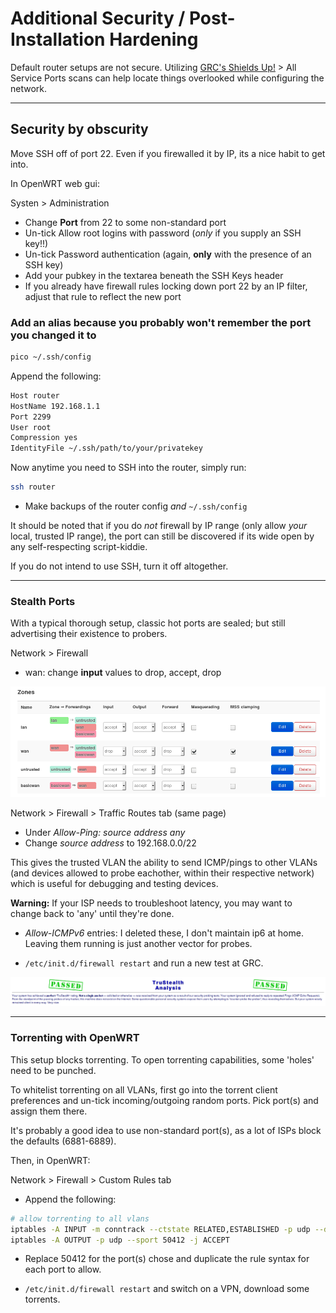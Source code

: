 # Additional Security / Post-Installation Hardening

Default router setups are not secure.  Utilizing [GRC's Shields Up!](https://www.grc.com/default.htm) > All Service Ports scans can help locate things overlooked while configuring the network.


***

## Security by obscurity

Move SSH off of port 22.  Even if you firewalled it by IP, its a nice habit to get into.

In OpenWRT web gui:

Systen > Administration
- Change **Port** from 22 to some non-standard port
- Un-tick Allow root logins with password (*only* if you supply an SSH key!!)
- Un-tick Password authentication (again, **only** with the presence of an SSH key)
- Add your pubkey in the textarea beneath the SSH Keys header
- If you already have firewall rules locking down port 22 by an IP filter, adjust that rule to reflect the new port

### Add an alias because you probably won't remember the port you changed it to
```bash
pico ~/.ssh/config
```

Append the following:
```bash
Host router
HostName 192.168.1.1
Port 2299
User root
Compression yes
IdentityFile ~/.ssh/path/to/your/privatekey
```

Now anytime you need to SSH into the router, simply run:
```bash
ssh router
```
- Make backups of the router config *and* `~/.ssh/config`

It should be noted that if you do *not* firewall by IP range (only allow *your* local, trusted IP range), the port can still be discovered if its wide open by any self-respecting script-kiddie.

If you do not intend to use SSH, turn it off altogether.

***
### Stealth Ports
With a typical thorough setup, classic hot ports are sealed; but still advertising their existence to probers.

Network > Firewall
- wan: change **input** values to drop, accept, drop

![Stealth Port Setup](../img/stealth-ports.png)

Network > Firewall > Traffic Routes tab (same page)
- Under *Allow-Ping: source address any*
- Change *source address* to 192.168.0.0/22

This gives the trusted VLAN the ability to send ICMP/pings to other VLANs (and devices allowed to probe eachother, within their respective network) which is useful for debugging and testing devices.

**Warning:** If your ISP needs to troubleshoot latency, you may want to change back to 'any' until they're done.

- *Allow-ICMPv6* entries: I deleted these, I don't maintain ip6 at home.  Leaving them running is just another vector for probes.

- `/etc/init.d/firewall restart` and run a new test at GRC.

![GRC results](../img/grc.png)

***
### Torrenting with OpenWRT
This setup blocks torrenting.  To open torrenting capabilities, some 'holes' need to be punched.

To whitelist torrenting on all VLANs, first go into the torrent client preferences and un-tick incoming/outgoing random ports.  Pick port(s) and assign them there.

It's probably a good idea to use non-standard port(s), as a lot of ISPs block the defaults (6881-6889).

 Then, in OpenWRT:

Network > Firewall > Custom Rules tab
- Append the following:
```bash
# allow torrenting to all vlans
iptables -A INPUT -m conntrack --ctstate RELATED,ESTABLISHED -p udp --dport 50412 -j ACCEPT
iptables -A OUTPUT -p udp --sport 50412 -j ACCEPT
```
- Replace 50412 for the port(s) chose and duplicate the rule syntax for each port to allow.

- `/etc/init.d/firewall restart` and switch on a VPN, download some torrents.
